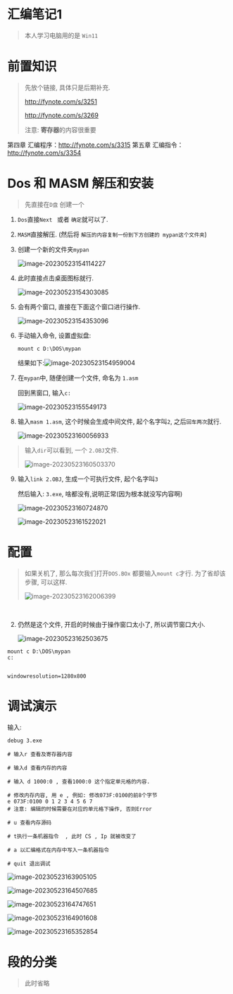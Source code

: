 # 汇编笔记1

> 本人学习电脑用的是 `Win11`

# 前置知识

> 先放个链接, 具体只是后期补充.
>
> http://fynote.com/s/3251
>
> http://fynote.com/s/3269
>
> 注意: **寄存器**的内容很重要

第四章 汇编程序：http://fynote.com/s/3315
第五章 汇编指令：http://fynote.com/s/3354



# Dos 和 MASM 解压和安装

> 先直接在`D盘` 创建一个

1. `Dos`直接`Next ` 或者 `确定`就可以了.

2. `MASM`直接解压. (然后将 `解压的内容复制一份到下方创建的 mypan这个文件夹`)

3. 创建一个新的文件夹`mypan`

   ![image-20230523154114227](https://raw.githubusercontent.com/QDGSCLOUD/BJYH_picture/main/img/image-20230523154114227.png)

4. 此时直接点击桌面图标就行.

   ![image-20230523154303085](https://raw.githubusercontent.com/QDGSCLOUD/BJYH_picture/main/img/image-20230523154303085.png)

5. 会有两个窗口, 直接在下面这个窗口进行操作.

   ![image-20230523154353096](https://raw.githubusercontent.com/QDGSCLOUD/BJYH_picture/main/img/image-20230523154353096.png)

6. 手动输入命令, 设置虚拟盘:

   ```
   mount c D:\DOS\mypan
   ```

   结果如下:![image-20230523154959004](https://raw.githubusercontent.com/QDGSCLOUD/BJYH_picture/main/img/image-20230523154959004.png)

7. 在`mypan`中, 随便创建一个文件, 命名为 `1.asm`

   回到黑窗口, 输入`c:`

   ![image-20230523155549173](https://raw.githubusercontent.com/QDGSCLOUD/BJYH_picture/main/img/image-20230523155549173.png)

8. 输入`masm 1.asm`, 这个时候会生成中间文件, 起个名字叫`2`, 之后`回车两次`就行.

   ![image-20230523160056933](https://raw.githubusercontent.com/QDGSCLOUD/BJYH_picture/main/img/image-20230523160056933.png)

> 输入`dir`可以看到, 一个 `2.OBJ`文件.
>
> ![image-20230523160503370](https://raw.githubusercontent.com/QDGSCLOUD/BJYH_picture/main/img/image-20230523160503370.png)

9. 输入`link 2.OBJ`, 生成一个可执行文件, 起个名字叫`3`

   然后输入: `3.exe`, 啥都没有,说明正常(因为根本就没写内容啊)

   ![image-20230523160724870](https://raw.githubusercontent.com/QDGSCLOUD/BJYH_picture/main/img/image-20230523160724870.png)

   ![image-20230523161522021](https://raw.githubusercontent.com/QDGSCLOUD/BJYH_picture/main/img/image-20230523161522021.png)



# 配置

> 如果关机了, 那么每次我们打开`DOS.BOx` 都要输入`mount c`才行. 为了省却该步骤, 可以这样.
>
> ![image-20230523162006399](https://raw.githubusercontent.com/QDGSCLOUD/BJYH_picture/main/img/image-20230523162006399.png)

​	

2. 仍然是这个文件, 开启的时候由于操作窗口太小了, 所以调节窗口大小. 

   ![image-20230523162503675](https://raw.githubusercontent.com/QDGSCLOUD/BJYH_picture/main/img/image-20230523162503675.png)

```
mount c D:\DOS\mypan
c:


windowresolution=1280x800
```



# 调试演示

输入:

```
debug 3.exe

# 输入r 查看及寄存器内容

# 输入d 查看内存的内容

# 输入 d 1000:0 , 查看1000:0 这个指定单元格的内容.

# 修改内存内容, 用 e , 例如: 修改073F:0100的前8个字节
e 073F:0100 0 1 2 3 4 5 6 7
# 注意: 编辑的时候需要在对应的单元格下操作, 否则Error

# u 查看内存源码

# t执行一条机器指令  , 此时 CS , Ip 就被改变了

# a 以汇编格式在内存中写入一条机器指令

# quit 退出调试

```

![image-20230523163905105](https://raw.githubusercontent.com/QDGSCLOUD/BJYH_picture/main/img/image-20230523163905105.png)

![image-20230523164507685](https://raw.githubusercontent.com/QDGSCLOUD/BJYH_picture/main/img/image-20230523164507685.png)

![image-20230523164747651](https://raw.githubusercontent.com/QDGSCLOUD/BJYH_picture/main/img/image-20230523164747651.png)

![image-20230523164901608](https://raw.githubusercontent.com/QDGSCLOUD/BJYH_picture/main/img/image-20230523164901608.png)

![image-20230523165352854](https://raw.githubusercontent.com/QDGSCLOUD/BJYH_picture/main/img/image-20230523165352854.png)





# 段的分类

> 此时省略

